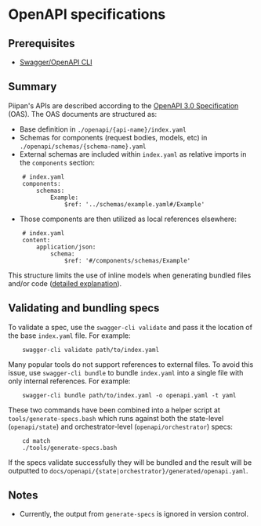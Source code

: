 # OpenAPI specifications

## Prerequisites
- [Swagger/OpenAPI CLI](https://github.com/APIDevTools/swagger-cli)

## Summary

Piipan's APIs are described according to the [OpenAPI 3.0 Specification](https://swagger.io/specification/) (OAS). The OAS documents are structured as:

- Base definition in `./openapi/{api-name}/index.yaml`
- Schemas for components (request bodies, models, etc) in `./openapi/schemas/{schema-name}.yaml`
- External schemas are included within `index.yaml` as relative imports in the `components` section:
```
    # index.yaml
    components:
        schemas:
            Example:
                $ref: '../schemas/example.yaml#/Example'
```
- Those components are then utilized as local references elsewhere:
```
    # index.yaml
    content:
        application/json:
            schema:
                $ref: '#/components/schemas/Example'
```

This structure limits the use of inline models when generating bundled files and/or code ([detailed explanation](https://mux.com/blog/an-adventure-in-openapi-v3-api-code-generation/)).

## Validating and bundling specs

To validate a spec, use the `swagger-cli validate` and pass it the location of the base `index.yaml` file. For example:

```
    swagger-cli validate path/to/index.yaml
```

Many popular tools do not support references to external files. To avoid this issue, use `swagger-cli bundle` to bundle `index.yaml` into a single file with only internal references. For example:

```
    swagger-cli bundle path/to/index.yaml -o openapi.yaml -t yaml
```

These two commands have been combined into a helper script at `tools/generate-specs.bash` which runs against both the state-level (`openapi/state`) and orchestrator-level (`openapi/orchestrator`) specs:

```
    cd match
    ./tools/generate-specs.bash
```

If the specs validate successfully they will be bundled and the result will be outputted to `docs/openapi/{state|orchestrator}/generated/openapi.yaml`.

## Notes

- Currently, the output from `generate-specs` is ignored in version control.
